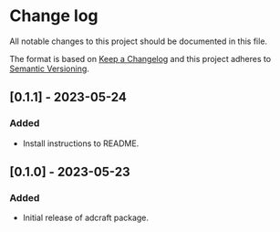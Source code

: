 # Change log

All notable changes to this project should be documented in this file.

The format is based on [Keep a Changelog](https://keepachangelog.com/)
and this project adheres to [Semantic Versioning](https://semver.org/).

## [0.1.1] - 2023-05-24

### Added

- Install instructions to README.


## [0.1.0] - 2023-05-23

### Added

- Initial release of adcraft package.

